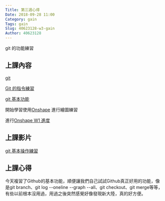 ```yaml
---
Title: 第三週心得
Date: 2018-09-28 11:00
Category: gain
Tags: gain
Slug: 40623128-w3-gain
Author: 40623128
---
```


git 的功能練習

<!-- PELICAN_END_SUMMARY -->

上課內容
----
 
[git](https://git-scm.com/)

[Git 的指令練習](https://github.com/mdecourse/cp2018/issues/10)

[git 基本功能](http://mde.tw/cadp2018/content/Git.html)



開始學習使用[Onshape](https://www.onshape.com/) 進行繪圖練習

進行[Onshape W1 進度](http://mde.tw/cadp2018/content/OnshapeWeek%201.html)

上課影片
----

[git 基本操作練習](https://www.youtube.com/watch?v=158Ir6Mni60)

上課心得
----

今天複習了Github的基本功能，順便讓我們自己試試Github真正好用的功能，像是git branch、git log --oneline --graph --all、git checkout、git merge等等，有些以前根本沒用過，用過之後突然感覺好像發現新大陸，真的好方便。
